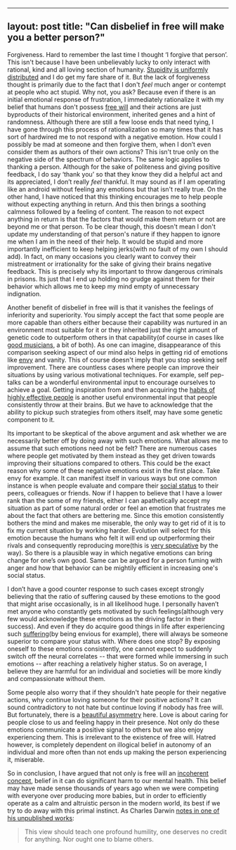   ---
  layout: post
  title: "Can disbelief in free will make you a better person?"
  ---

Forgiveness. Hard to remember the last time I thought ‘I forgive that person’. This isn't because I have been unbelievably lucky to only interact with rational, kind and all loving section of humanity. <u>[Stupidity is uniformly distributed](http://harmful.cat-v.org/people/basic-laws-of-human-stupidity/)</u> and I do get my fare share of it. But the lack of forgiveness thought is primarily due to the fact that I don't *feel* much anger or contempt at people who act stupid. Why not, you ask?  Because even if there is an initial emotional response of frustration, I immediately rationalize it with my belief that humans don't possess  <u>[free will](https://en.wikipedia.org/wiki/Free_will)</u> and their actions are just byproducts of their historical environment, inherited genes and a hint of randomness. Although there are still a few loose ends that need tying, I have gone through this process of rationalization so many times that it has sort of hardwired me to not respond with a negative emotion. How could I possibly be mad at someone and then forgive them,  when I don’t even consider them as authors of their own actions? This isn't true only on the negative side of the spectrum of behaviors. The same logic applies to thanking a person. Although for the sake of politeness and giving positive feedback, I do say ‘thank you’ so that they know they did a helpful act and its appreciated, I don’t really *feel* thankful. It may sound as if I am operating like an android without feeling any emotions but that isn't really true. On the other hand, I have noticed that this thinking encourages me to help people without expecting anything in return. And this then brings a soothing calmness followed by a feeling of content. The reason to not expect anything in return is that the factors that would make them return or not are beyond me or that person. To be clear though, this doesn't mean I don't update my understanding of that person's nature if they happen to ignore me when I am in the need of their help. It would be stupid and more importantly inefficient to keep helping jerks(with no fault of my own I should add). In fact, on many occasions you clearly want to convey their mistreatment or irrationality for the sake of giving their brains negative feedback. This is precisely why its important to throw dangerous criminals in prisons. Its just that I end up holding no grudge against them for their behavior which allows me to keep my mind empty of unnecessary indignation. 

Another benefit of disbelief in free will is that it vanishes the feelings of inferiority and superiority.  You simply accept the fact that some people are more capable than others either because their capability was nurtured in an environment most suitable for it or they inherited just the right amount of genetic code to outperform others in that capability(of course in cases like [good musicians](https://en.wikipedia.org/wiki/Anoushka_Shankar), a bit of both). As one can imagine, disappearance of this comparison seeking aspect of our mind also helps in getting rid of emotions like <u>[envy](http://plato.stanford.edu/entries/envy/)</u> and vanity. This of course doesn't imply that you stop seeking self improvement. There are countless cases where people can improve their situations by using various motivational techniques. For example, self pep-talks can be a wonderful environmental input to encourage ourselves to achieve a goal. Getting inspiration from and then acquiring the [habits of highly effective people](https://en.wikipedia.org/wiki/The_7_Habits_of_Highly_Effective_People) is another useful environmental input that people consistently throw at their brains. But we have to acknowledge that the ability to pickup such strategies from others itself, may have some genetic component to it. 

Its important to be skeptical of the above argument and ask whether we are necessarily better off by doing away with such emotions. What allows me to assume that such emotions need not be felt? There are numerous cases where people get motivated by them instead as they get driven towards improving their situations compared to others. This could be the exact reason why some of these negative emotions exist in the first place. Take envy for example. It can manifest itself in various ways but one common instance is when people evaluate and compare their [social status](https://en.wikipedia.org/wiki/Social_status) to their peers, colleagues or friends. Now if I happen to believe that I have a lower rank than the some of my friends, either I can apathetically accept my situation as part of some natural order or feel an emotion that frustrates me about the fact that others are bettering me. Since this emotion consistently bothers the mind and makes me miserable, the only way to get rid of it is to fix my current situation by working harder. Evolution will select for this emotion because the humans who felt it will end up outperforming their rivals and consequently reproducing more(this is [very speculative](https://en.wikipedia.org/wiki/Just-so_story) by the way). So there is a plausible way in which negative emotions can bring change for one’s own good. Same can be argued for a person fuming with anger and how that behavior can be mightily efficient in increasing one's social status. 

I don’t have a good counter response to such cases except strongly believing that the ratio of suffering caused by these emotions to the good that might arise occasionally, is in all likelihood huge. I personally haven’t met anyone who constantly gets motivated by such feelings(although very few would acknowledge these emotions as the driving factor in their success). And even if they do acquire good things in life after experiencing such [suffering](https://en.wikipedia.org/wiki/Dukkha)(by being envious for example), there will always be someone superior to compare your status with. Where does one stop? By exposing oneself to these emotions consistently, one cannot expect to suddenly switch off the neural correlates -- that were formed while immersing in such emotions -- after reaching a relatively higher status. So on average, I believe they are harmful for an individual and societies will be more kindly and compassionate without them.

Some people also worry that if they shouldn't hate people for their negative actions, why continue loving someone for their positive actions? It can sound contradictory to not hate but continue loving if nobody has free will. But fortunately, there is a <u>[beautiful asymmetry](http://www.samharris.org/blog/item/free-will-and-the-reality-of-love)</u> here. Love is about caring for people close to us and feeling happy in their presence. Not only do these emotions communicate a positive signal to others but we also enjoy experiencing them. This is irrelevant to the existence of free will.  Hatred however, is completely dependent on illogical belief in autonomy of an individual and more often than not ends up making the person experiencing it, miserable. 

So in conclusion, I have argued that not only is free will an <u>[incoherent concept](http://www.pnas.org/lens/pnas/107/10/4499)</u>, belief in it can do significant harm to our mental health. This belief may have made sense thousands of years ago when we were competing with everyone over producing more babies, but in order to efficiently operate as a calm and altruistic person in the modern world, its best if we try to do away with this primal instinct. As Charles Darwin <u>[notes in one of his unpublished works](http://www.discovery.org/a/9581)</u>:

>This view should teach one profound humility, one deserves no credit for anything. Nor ought one to blame others.





















